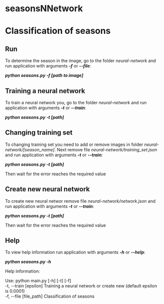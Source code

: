# seasonsNNetwork
<meta charset="utf-8">
<h1>Classification of seasons</h1>
<h2>Run</h2>
<p>To determine the season in the image, go to the folder <i>neural-network</i> and run application with arguments <i><b>-f</i></b> or <i><b>--file</i></b>:</p>
<p><i><b>python seasons.py -f [path to image]</i></b></p>
<h2>Training a neural network</h2>
<p>To train a neural network you, go to the folder <i>neural-network</i> and run application with arguments <i><b>-t</i></b> or <i><b>--train</i></b>:</p>
<p><i><b>python seasons.py -t [path]</i></b></p>
<h2>Changing training set</h2>
<p>To changing training set you need to add or remove images in folder <i>neural-network/[season_name]</i>. Next remove file <i>neural-network/training_set.json</i> and run application with arguments <i><b>-t</i></b> or <i><b>--train</i></b>:</p>
<p><i><b>python seasons.py -t [path]</i></b></p>
<p>Then wait for the error reaches the required value</p>
<h2>Create new neural network</h2>
<p>To create new neural networ remove file <i>neural-network/network.json</i> and run application with arguments <i><b>-t</i></b> or <i><b>--train</i></b>:</p>
<p><i><b>python seasons.py -t [path]</i></b></p>
<p>Then wait for the error reaches the required value</p>
<h2>Help</h2>
<p>To view help information run application with arguments <i><b>-h</i></b> or <i><b>--help</i></b>:</p>
<p><i><b>python seasons.py -h</i></b></p>
<p>Help information:</p>
<p>Use: python main.py [-h] [-t] [-f]<br>
-t, --train [epsilon]        Training a neural network or create new (default epsilon is 0.0001)<br>
-f, --file [file_path]       Classification of seasons</p>
